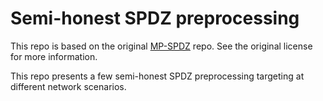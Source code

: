# Semi-honest SPDZ preprocessing

This repo is based on the original [MP-SPDZ](https://github.com/data61/MP-SPDZ/) repo. See the original license for more information.

This repo presents a few semi-honest SPDZ preprocessing targeting at different network scenarios.
